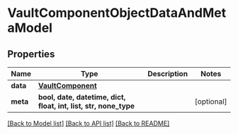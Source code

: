 # VaultComponentObjectDataAndMetaModel


## Properties
Name | Type | Description | Notes
------------ | ------------- | ------------- | -------------
**data** | [**VaultComponent**](VaultComponent.md) |  | 
**meta** | **bool, date, datetime, dict, float, int, list, str, none_type** |  | [optional] 

[[Back to Model list]](../README.md#documentation-for-models) [[Back to API list]](../README.md#documentation-for-api-endpoints) [[Back to README]](../README.md)


